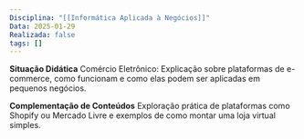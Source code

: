 ```yaml
---
Disciplina: "[[Informática Aplicada à Negócios]]"
Data: 2025-01-29
Realizada: false
tags: []
---
```

**Situação Didática**
Comércio Eletrônico: Explicação sobre plataformas de e-commerce, como funcionam e como elas podem ser aplicadas em pequenos negócios.

**Complementação de Conteúdos**
Exploração prática de plataformas como Shopify ou Mercado Livre e exemplos de como montar uma loja virtual simples.